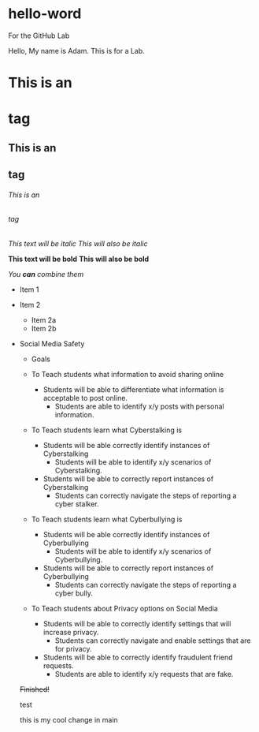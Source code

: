 # hello-word
For the GitHub Lab

Hello, My name is Adam. This is for a Lab. 


# This is an <h1> tag
## This is an <h2> tag
###### This is an <h6> tag
*This text will be italic*
_This will also be italic_

**This text will be bold**
__This will also be bold__

_You **can** combine them_
  
* Item 1
* Item 2
  * Item 2a
  * Item 2b
  
* Social Media Safety
	* Goals
	* To Teach students what information to avoid sharing online
		* Students will be able to differentiate what information is acceptable to post online.
			* Students are able to identify x/y posts with personal information.

	* To Teach students learn what Cyberstalking is
		* Students will be able correctly identify instances of Cyberstalking
			* Students will be able to identify x/y scenarios of Cyberstalking.
		* Students will be able to correctly report instances of Cyberstalking
			* Students can correctly navigate the steps of reporting a cyber stalker. 

	* To Teach students learn what Cyberbullying is
		* Students will be able correctly identify instances of Cyberbullying
			* Students will be able to identify x/y scenarios of Cyberbullying.
		* Students will be able to correctly report instances of Cyberbullying
			* Students can correctly navigate the steps of reporting a cyber bully.

	* To Teach students about Privacy options on Social Media
		* Students will be able to correctly identify settings that will increase privacy. 
			* Students can correctly navigate and enable settings that are for privacy. 
		* Students will be able to correctly identify fraudulent friend requests. 
			* Students are able to identify x/y requests that are fake.

  ~~Finished!~~
	
	test

	
	this is my cool change in main

